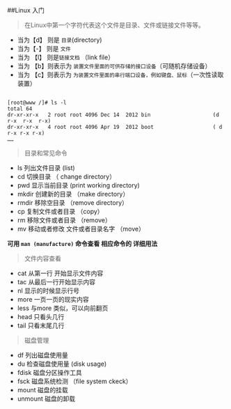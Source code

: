 ##Linux 入门

>在Linux中第一个字符代表这个文件是目录、文件或链接文件等等。

-  当为【d】 则是   `目录`(directory)
-  当为【-】 则是   `文件`
-  当为 【l】 则是`链接文档` （link file）
- 当为 【b】则表示为  `装置文件里面的可供存储的接口设备`（可随机存储设备）
- 当为 【c】则表示为 `为装置文件里面的串行端口设备，例如键盘、鼠标`（一次性读取装置）

```

[root@www /]# ls -l
total 64
dr-xr-xr-x   2 root root 4096 Dec 14  2012 bin                    (d  r-x  r-x  r-x)
dr-xr-xr-x   4 root root 4096 Apr 19  2012 boot                   ( d r-x r-x r-x)
……

```
>目录和常见命令

* ls         列出文件目录                                 (list)    
* cd       切换目录                                      （ change directory）
* pwd     显示当前目录                                   (print  working directory)
* mkdir    创建新的目录                                （make directory）
* rmdir    移除空目录                                    （remove  directory）
* cp         复制文件或者目录                        （copy）
* rm       移除文件或者目录                         （remove）
* mv      移动或者修改 文件或者目录名字      （move）

**可用   ``man (manufacture)`` 命令查看   相应命令的 详细用法**

>文件内容查看

- cat    从第一行 开始显示文件内容   
- tac    从最后一行开始显示内容
- nl      显示的时候显示行号
- more 一页一页的现实内容
- less   与more 类似，可以向前翻页
- head  只看头几行
- tail     只看末尾几行

>磁盘管理

- df  列出磁盘使用量
- du  检查磁盘使用量  (disk usage)
- fdisk 磁盘分区操作工具
 - fsck 磁盘系统检测   （file system ckeck）
-  mount 磁盘的挂载
- unmount 磁盘的卸载




